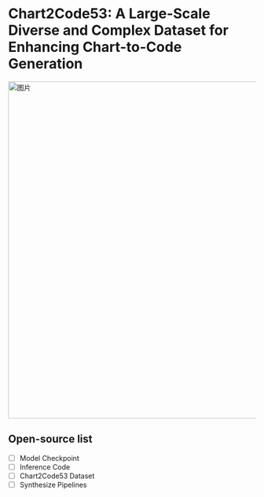 # Chart2Code53: A Large-Scale Diverse and Complex Dataset for Enhancing Chart-to-Code Generation
<img width="1196" height="686" alt="图片" src="https://github.com/user-attachments/assets/622140f8-7875-4090-8dfe-f0b397a34233" />

## Open-source list
- [ ] Model Checkpoint
- [ ] Inference Code
- [ ] Chart2Code53 Dataset
- [ ] Synthesize Pipelines

